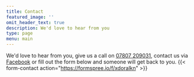 ```yaml
---
title: Contact
featured_image: ''
omit_header_text: true
description: We'd love to hear from you
type: page
menu: main
---
```

We'd love to hear from you, give us a call on [07807 209031](tel:07807209031), contact us via [Facebook](https://www.facebook.com/profile.php?id=100095196547595) or fill out the form below and someone will get back to you.
{{< form-contact action="https://formspree.io/f/xdoralkn"  >}}
